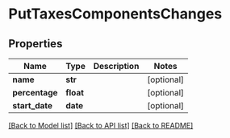 # PutTaxesComponentsChanges

## Properties
Name | Type | Description | Notes
------------ | ------------- | ------------- | -------------
**name** | **str** |  | [optional] 
**percentage** | **float** |  | [optional] 
**start_date** | **date** |  | [optional] 

[[Back to Model list]](../README.md#documentation-for-models) [[Back to API list]](../README.md#documentation-for-api-endpoints) [[Back to README]](../README.md)


